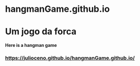 # hangmanGame.github.io
Um jogo da forca
=======
 __Here is a hangman game__
 
 ### https://julioceno.github.io/hangmanGame.github.io/

